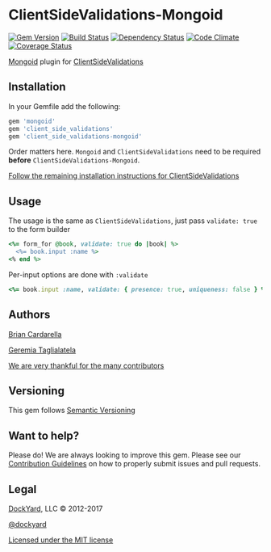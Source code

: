 # ClientSideValidations-Mongoid #

[![Gem Version](https://badge.fury.io/rb/client_side_validations-mongoid.svg)](http://badge.fury.io/rb/client_side_validations-mongoid)
[![Build Status](https://secure.travis-ci.org/DavyJonesLocker/client_side_validations-mongoid.svg?branch=master)](https://travis-ci.org/DavyJonesLocker/client_side_validations-mongoid)
[![Dependency Status](https://gemnasium.com/DavyJonesLocker/client_side_validations-mongoid.svg)](https://gemnasium.com/DavyJonesLocker/client_side_validations-mongoid)
[![Code Climate](https://codeclimate.com/github/DavyJonesLocker/client_side_validations-mongoid/badges/gpa.svg)](https://codeclimate.com/github/DavyJonesLocker/client_side_validations-mongoid)
[![Coverage Status](https://coveralls.io/repos/DavyJonesLocker/client_side_validations-mongoid/badge.svg?branch=master)](https://coveralls.io/r/DavyJonesLocker/client_side_validations-mongoid?branch=master)

[Mongoid](https://docs.mongodb.com/ruby-driver/master/mongoid/#ruby-mongoid-tutorial) plugin for [ClientSideValidations](https://github.com/DavyJonesLocker/client_side_validations)

## Installation ##

In your Gemfile add the following:

```ruby
gem 'mongoid'
gem 'client_side_validations'
gem 'client_side_validations-mongoid'
```

Order matters here. `Mongoid` and `ClientSideValidations` need to be
required **before** `ClientSideValidations-Mongoid`.

[Follow the remaining installation instructions for ClientSideValidations](https://github.com/DavyJonesLocker/client_side_validations/blob/master/README.md)

## Usage ##

The usage is the same as `ClientSideValidations`, just pass `validate: true` to the form builder

```ruby
<%= form_for @book, validate: true do |book| %>
  <%= book.input :name %>
<% end %>
```

Per-input options are done with `:validate`

```ruby
<%= book.input :name, validate: { presence: true, uniqueness: false } %>
```

## Authors ##

[Brian Cardarella](https://twitter.com/bcardarella)

[Geremia Taglialatela](https://twitter.com/gtagliala)

[We are very thankful for the many contributors](https://github.com/DavyJonesLocker/client_side_validations-mongoid/graphs/contributors)

## Versioning ##

This gem follows [Semantic Versioning](http://semver.org)

## Want to help? ##

Please do! We are always looking to improve this gem. Please see our
[Contribution Guidelines](https://github.com/DavyJonesLocker/client_side_validations-mongoid/blob/master/CONTRIBUTING.md)
on how to properly submit issues and pull requests.

## Legal ##

[DockYard](https://dockyard.com/), LLC &copy; 2012-2017

[@dockyard](https://twitter.com/dockyard)

[Licensed under the MIT license](http://opensource.org/licenses/mit-license.php)
